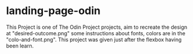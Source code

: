 # landing-page-odin
This Project is one of The Odin Project projects, aim to recreate the design at "desired-outcome.png" some instructions about fonts, colors are in the "colo-and-font.png". This project was given just after the flexbox having been learn. 